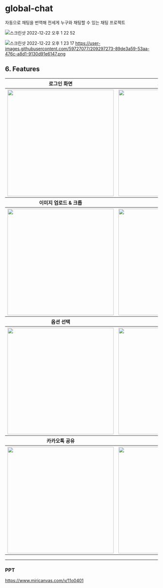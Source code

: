# global-chat

자동으로 채팅을 번역해 전세게 누구와 채팅할 수 있는 채팅 프로젝트


![스크린샷 2022-12-22 오후 1 22 52](https://user-images.githubusercontent.com/59727077/209297223-046b14d0-b939-4646-947e-891b11237fab.png)

![스크린샷 2022-12-22 오후 1 23 17](https://user-images.githubusercontent.com/59727077/209297273-89de3a59-53aa-476c-a8d1-9130d91e6147.png)
https://user-images.githubusercontent.com/59727077/209297273-89de3a59-53aa-476c-a8d1-9130d91e6147.png
## 6. Features
<table  style="text-align: center; width=950px">
    <tbody>
        <tr>
          <th style="text-align: center;">로그인 화면</th>
          <th style="text-align: center;">회원가입 화면</th>
        </tr>
      </tbody>
      <tbody>
        <tr>
          <th><img src="https://user-images.githubusercontent.com/59727077/209297223-046b14d0-b939-4646-947e-891b11237fab.png"  width="350px" height="350px"/></th>
          <th><img src="https://user-images.githubusercontent.com/59727077/209297273-89de3a59-53aa-476c-a8d1-9130d91e6147.png"  width="350px" height="350px"/></th>
        </tr>
      </tbody>
      <tbody>
      <tr>
          <th style="text-align: center;">이미지 업로드 & 크롭</th>
          <th style="text-align: center;">말풍선 입력</th>
        </tr>
      </tbody>
      <tbody>
        <tr>
          <th><img src="https://user-images.githubusercontent.com/70627982/193301350-85228039-79d2-4823-a711-d5e893e59560.gif"  width="350px" height="350px"/></th>
          <th><img src="https://user-images.githubusercontent.com/70627982/193301447-420b1fc1-88c0-4774-a940-1f006dfed809.gif"  width="350px" height="350px"/></th>
        </tr>
      </tbody>
      <tbody>
      <tr>
          <th style="text-align: center;">옵션 선택</th>
          <th style="text-align: center;">결과 이미지</th>
        </tr>
      </tbody>
      <tbody>
        <tr>
          <th><img src="https://user-images.githubusercontent.com/70627982/193304079-7c868028-7279-4c83-b076-46f6c71bb4a6.gif"  width="350px" height="350px"/></th>
          <th><img src="https://user-images.githubusercontent.com/70627982/193304484-e86654b5-338e-449f-802e-0a4348a6618f.png"  width="350px" height="350px"/></th>
        </tr>
      </tbody>
      <tbody>
      <tr>
          <th style="text-align: center;">카카오톡 공유</th>
          <th style="text-align: center;">마이페이지</th>
        </tr>
      </tbody>
      <tbody>
        <tr>
          <th><img src="https://user-images.githubusercontent.com/70627982/193330399-07354aef-dd3d-4925-af92-429409f7ba82.png"  width="350px" height="350px"/></th>
          <th><img src="https://user-images.githubusercontent.com/70627982/193330071-a4bd95e2-b7ca-40d8-8ee3-9afb513559f3.png"  width="350px" height="350px"/></th>
        </tr>
      </tbody>
    </table>

<hr>

### PPT
https://www.miricanvas.com/v/11o0401
